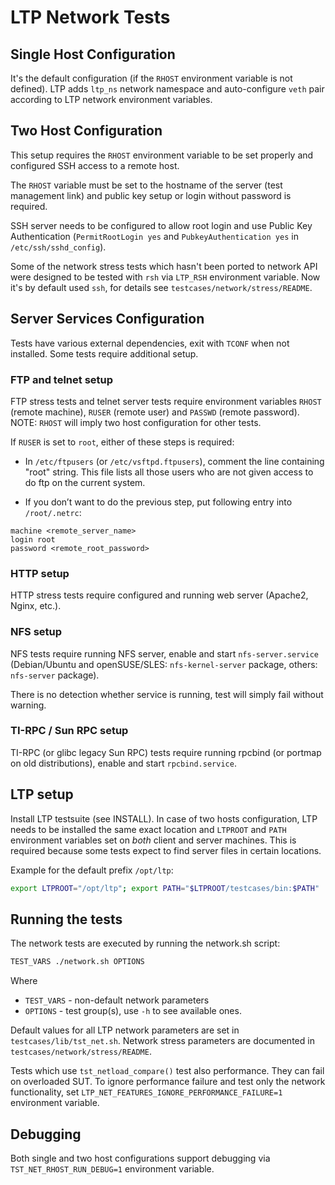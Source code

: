 # LTP Network Tests

## Single Host Configuration

It's the default configuration (if the `RHOST` environment variable is not
defined). LTP adds `ltp_ns` network namespace and auto-configure `veth` pair
according to LTP network environment variables.

## Two Host Configuration

This setup requires the `RHOST` environment variable to be set properly and
configured SSH access to a remote host.

The `RHOST` variable must be set to the hostname of the server (test management
link) and public key setup or login without password is required.

SSH server needs to be configured to allow root login and use Public Key
Authentication (`PermitRootLogin yes` and `PubkeyAuthentication yes` in
`/etc/ssh/sshd_config`).

Some of the network stress tests which hasn't been ported to network API were
designed to be tested with `rsh` via `LTP_RSH` environment variable. Now it's
by default used `ssh`, for details see `testcases/network/stress/README`.

## Server Services Configuration
Tests have various external dependencies, exit with `TCONF` when not installed.
Some tests require additional setup.

### FTP and telnet setup
FTP stress tests and telnet server tests require environment variables `RHOST`
(remote machine), `RUSER` (remote user) and `PASSWD` (remote password). NOTE:
`RHOST` will imply two host configuration for other tests.

If `RUSER` is set to `root`, either of these steps is required:

* In `/etc/ftpusers` (or `/etc/vsftpd.ftpusers`), comment the line containing
"root" string. This file lists all those users who are not given access to do ftp
on the current system.

* If you don’t want to do the previous step, put following entry into `/root/.netrc`:
```
machine <remote_server_name>
login root
password <remote_root_password>
```

### HTTP setup
HTTP stress tests require configured and running web server (Apache2, Nginx, etc.).

### NFS setup
NFS tests require running NFS server, enable and start `nfs-server.service`
(Debian/Ubuntu and openSUSE/SLES: `nfs-kernel-server` package, others:
`nfs-server` package).

There is no detection whether service is running, test will simply fail without
warning.

### TI-RPC / Sun RPC setup
TI-RPC (or glibc legacy Sun RPC) tests require running rpcbind (or portmap on
old distributions), enable and start `rpcbind.service`.

## LTP setup
Install LTP testsuite (see INSTALL). In case of two hosts configuration, LTP
needs to be installed the same exact location and `LTPROOT` and `PATH`
environment variables set on *both* client and server machines. This is
required because some tests expect to find server files in certain locations.

Example for the default prefix `/opt/ltp`:

```sh
export LTPROOT="/opt/ltp"; export PATH="$LTPROOT/testcases/bin:$PATH"
```

## Running the tests
The network tests are executed by running the network.sh script:

```sh
TEST_VARS ./network.sh OPTIONS
```
Where
* `TEST_VARS` - non-default network parameters
* `OPTIONS` - test group(s), use `-h` to see available ones.

Default values for all LTP network parameters are set in `testcases/lib/tst_net.sh`.
Network stress parameters are documented in `testcases/network/stress/README`.

Tests which use `tst_netload_compare()` test also performance. They can fail on
overloaded SUT.  To ignore performance failure and test only the network functionality,
set `LTP_NET_FEATURES_IGNORE_PERFORMANCE_FAILURE=1` environment variable.

## Debugging
Both single and two host configurations support debugging via
`TST_NET_RHOST_RUN_DEBUG=1` environment variable.
